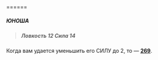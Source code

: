 ======

##### ЮНОША

> ##### Ловкость 12 Сила 14

Когда вам удается уменьшить его СИЛУ до 2, то — [**269**](#n_269).

